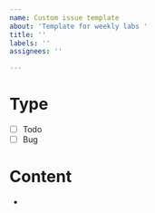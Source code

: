 ```yaml
---
name: Custom issue template
about: 'Template for weekly labs '
title: ''
labels: ''
assignees: ''

---
```


# Type
- [ ] Todo
- [ ] Bug

# Content
-
